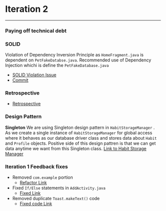 # Iteration 2 
---
### Paying off technical debt 




### SOLID
Violation of Dependency Inversion Principle as ```HomeFragment.java``` is dependent on ```PetFakeDatabse.java```. Recommended use of Dependency Injection whichi is define the ```PetFakeDatabase.java```
* [SOLID Violation Issue](https://code.cs.umanitoba.ca/3350-winter-2021-a03/minipets-comp3350-a03-group12/-/issues/32)
* [Commit](https://code.cs.umanitoba.ca/3350-winter-2021-a03/minipets-comp3350-a03-group12/-/commit/d0c00824a2c49889075ed91133d70aa2c58ffd61)
### Retrospective 
* [Retrospective]()

### Design Pattern
**Singleton**
We are using Singleton design pattern in ```HabitStorageManager``` . As we create a single instance of ```HabitStorageManager``` for global access where it behaves as our database driver class and stores data about ```Habit``` and ```Profile``` objects. Positive side of this design pattren is that we can get data anytime we want from this Singleton class.
[Link to Habit Storage Manager]()

### Iteration 1 Feedback fixes 
* Removed ```com.example``` portion
    * [Refactor Link]()
* Fixed ```If/Else``` statements in ```AddActivity.java``` 
    * [Fixed Link]()
* Removed duplicate ```Toast.makeText()``` code 
    * [Fixed code Link]()